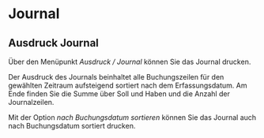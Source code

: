 # Journal

## Ausdruck Journal


Über den Menüpunkt *Ausdruck / Journal* können Sie das Journal drucken.

Der Ausdruck des Journals beinhaltet alle Buchungszeilen für den gewählten Zeitraum aufsteigend sortiert nach dem Erfassungsdatum. Am Ende finden Sie die Summe über Soll und Haben und die Anzahl der Journalzeilen.

Mit der Option *nach Buchungsdatum sortieren* können Sie das Journal auch nach Buchungsdatum sortiert drucken.
